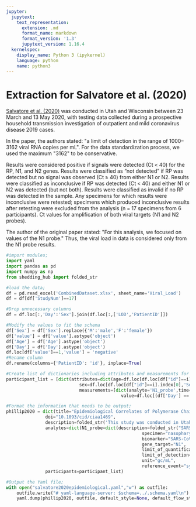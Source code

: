 ```yaml
---
jupyter:
  jupytext:
    text_representation:
      extension: .md
      format_name: markdown
      format_version: '1.3'
      jupytext_version: 1.16.4
  kernelspec:
    display_name: Python 3 (ipykernel)
    language: python
    name: python3
---
```


# Extraction for Salvatore et al. (2020)


[Salvatore et al. (2020)](https://pmc.ncbi.nlm.nih.gov/articles/PMC7543310/) was conducted in Utah and Wisconsin between 23 March and 13 May 2020, with testing data collected during a prospective household transmission investigation of outpatient and mild coronavirus disease 2019 cases.

In the paper, the authors stated: "a limit of detection in the range of 1000–3162 viral RNA copies per mL". For the data standardization process, we used the maximum "3162" to be conservative.

Results were considered positive if signals were detected (Ct < 40) for the RP, N1, and N2 genes. Results were classified as “not detected” if RP was detected but no signal was observed (Ct ≥ 40) from either N1 or N2. Results were classified as inconclusive if RP was detected (Ct < 40) and either N1 or N2 was detected (but not both). Results were classified as invalid if no RP was detected in the sample. Any specimens for which results were inconclusive were retested; specimens which produced inconclusive results after retesting were excluded from the analysis (n = 17 specimens from 6 participants). Ct values for amplification of both viral targets (N1 and N2 probes).

The author of the original paper stated: "For this analysis, we focused on values of the N1 probe." Thus, the viral load in data is considered only from the N1 probe results.

```python
#import modules;
import yaml
import pandas as pd
import numpy as np
from shedding_hub import folded_str
```

```python
#load the data;
df = pd.read_excel('CombinedDataset.xlsx', sheet_name='Viral_Load')
df = df[df['StudyNum']==17]
```

```python
#Drop unnecessary columns
df = df.loc[:,'Day':'Sex'].join(df.loc[:,['LOD','PatientID']])
```

```python
#Modify the values to fit the schema
df['Sex'] = df['Sex'].replace({'M':'male','F':'female'})
df['value'] = df['value'].astype('object')
df['Age'] = df['Age'].astype('object')
df['Day'] = df['Day'].astype('object')
df.loc[df['value']==1,'value'] = 'negative'
#Rename column
df.rename(columns={'PatientID': 'id'}, inplace=True)
```

```python
#Create list of dictionaries including attributes and measurements for each participant;
participant_list = [dict(attributes=dict(age=df.loc[df.loc[df["id"]==i].index[0],'Age'],
                            sex=df.loc[df.loc[df["id"]==i].index[0],'Sex']),
                            measurements=[dict(analyte='N1_probe',time=j,
                                            value=df.loc[(df['Day'] == j) & (df['id'] == i),"value"].item()) for j in np.unique(df.loc[df['id'] == i,'Day'])]) for i in np.unique(df['id'])]

```
```python
#Format the information that needs to be output;
phillip2020 = dict(title="Epidemiological Correlates of Polymerase Chain Reaction Cycle Threshold Values in the Detection of Severe Acute Respiratory Syndrome Coronavirus 2 (SARS-CoV-2)",
               doi="10.1093/cid/ciaa1469",
               description=folded_str('This study was conducted in Utah and Wisconsin between 23 March and 13 May 2020, with testing data collected during a prospective household transmission investigation of outpatient and mild coronavirus disease 2019 cases.\n'),
               analytes=dict(N1_probe=dict(description=folded_str("SARS-CoV-2 RNA genome copy concentration calculated from evaluation of N1 probe. The authors stated: 'a limit of detection in the range of 1000-3162 viral RNA copies per mL'. We used the maximum '3162' to be conservative.\n"),
                                                    specimen="nasopharyngeal_swab",
                                                    biomarker="SARS-CoV-2",
                                                    gene_target="N1",
                                                    limit_of_quantification='unknown',
                                                    limit_of_detection=3162, #1000~3162 in the article.
                                                    unit="gc/mL",
                                                    reference_event="symptom onset")),
               participants=participant_list)
```

```python
#Output the Yaml file;
with open("salvatore2020epidemiological.yaml","w") as outfile:
    outfile.write("# yaml-language-server: $schema=../.schema.yaml\n")
    yaml.dump(phillip2020, outfile, default_style=None, default_flow_style=False, sort_keys=False)
```
